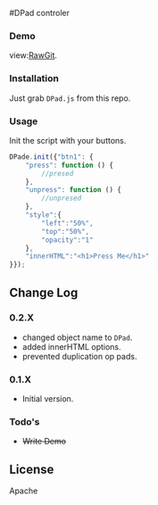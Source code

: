#DPad controler

### Demo

view:[RawGit](https://rawgit.com/triktron/Mini-Libraries/master/DPadJS/demo/index.html).

### Installation
Just grab `DPad.js` from this repo.

### Usage
Init the script with your buttons.
```js
DPade.init({"btn1": {
    "press": function () {
        //presed
    },
    "unpress": function () {
        //unpresed
    },
    "style":{
        "left":"50%",
        "top":"50%",
        "opacity":"1"
    },
    "innerHTML":"<h1>Press Me</h1>"
}});
```

## Change Log

### 0.2.X

* changed object name to `DPad`.
* added innerHTML options.
* prevented duplication op pads.

### 0.1.X

* Initial version.

### Todo's
* ~~Write Demo~~

License
----

Apache